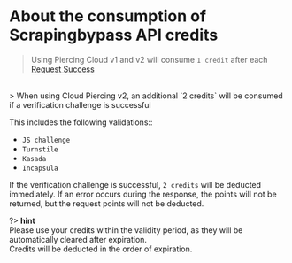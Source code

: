 # About the consumption of Scrapingbypass API credits

> Using Piercing Cloud v1 and v2 will consume `1 credit` after each [Request Success](/us-en/response_data?id=response-body)
<br/>
> When using Cloud Piercing v2, an additional `2 credits` will be consumed if a verification challenge is successful

This includes the following validations::

* `JS challenge`
* `Turnstile`
* `Kasada`
* `Incapsula`

If the verification challenge is successful, `2 credits` will be deducted immediately. If an error occurs during the response, the points will not be returned, but the request points will not be deducted.

?> **hint**<br/>Please use your credits within the validity period, as they will be automatically cleared after expiration.<br/>Credits will be deducted in the order of expiration.